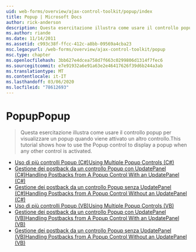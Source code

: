 ```yaml
---
uid: web-forms/overview/ajax-control-toolkit/popup/index
title: Popup | Microsoft Docs
author: rick-anderson
description: Questa esercitazione illustra come usare il controllo popup per visualizzare un popup quando viene attivato un altro controllo.
ms.author: riande
ms.date: 11/14/2011
ms.assetid: c993c38f-ffcc-412c-a8bb-09569a4cba23
msc.legacyurl: /web-forms/overview/ajax-control-toolkit/popup
msc.type: chapter
ms.openlocfilehash: 3bb627e4dcea758d7f663c0299806d1314f7fec6
ms.sourcegitcommit: e7e91932a6e91a63e2e46417626f39d6b244a3ab
ms.translationtype: MT
ms.contentlocale: it-IT
ms.lasthandoff: 03/06/2020
ms.locfileid: "78612693"
---
```

# <a name="popup"></a><span data-ttu-id="6f131-103">Popup</span><span class="sxs-lookup"><span data-stu-id="6f131-103">Popup</span></span>

> <span data-ttu-id="6f131-104">Questa esercitazione illustra come usare il controllo popup per visualizzare un popup quando viene attivato un altro controllo.</span><span class="sxs-lookup"><span data-stu-id="6f131-104">This tutorial shows how to use the Popup control to display a popup when any other control is activated.</span></span>

- [<span data-ttu-id="6f131-105">Uso di più controlli Popup (C#)</span><span class="sxs-lookup"><span data-stu-id="6f131-105">Using Multiple Popup Controls (C#)</span></span>](using-multiple-popup-controls-cs.md)
- [<span data-ttu-id="6f131-106">Gestione dei postback da un controllo Popup con UpdatePanel (C#)</span><span class="sxs-lookup"><span data-stu-id="6f131-106">Handling Postbacks from A Popup Control With an UpdatePanel (C#)</span></span>](handling-postbacks-from-a-popup-control-with-an-updatepanel-cs.md)
- [<span data-ttu-id="6f131-107">Gestione dei postback da un controllo Popup senza UpdatePanel (C#)</span><span class="sxs-lookup"><span data-stu-id="6f131-107">Handling Postbacks from A Popup Control Without an UpdatePanel (C#)</span></span>](handling-postbacks-from-a-popup-control-without-an-updatepanel-cs.md)
- [<span data-ttu-id="6f131-108">Uso di più controlli Popup (VB)</span><span class="sxs-lookup"><span data-stu-id="6f131-108">Using Multiple Popup Controls (VB)</span></span>](using-multiple-popup-controls-vb.md)
- [<span data-ttu-id="6f131-109">Gestione dei postback da un controllo Popup con UpdatePanel (VB)</span><span class="sxs-lookup"><span data-stu-id="6f131-109">Handling Postbacks from A Popup Control With an UpdatePanel (VB)</span></span>](handling-postbacks-from-a-popup-control-with-an-updatepanel-vb.md)
- [<span data-ttu-id="6f131-110">Gestione dei postback da un controllo Popup senza UpdatePanel (VB)</span><span class="sxs-lookup"><span data-stu-id="6f131-110">Handling Postbacks from A Popup Control Without an UpdatePanel (VB)</span></span>](handling-postbacks-from-a-popup-control-without-an-updatepanel-vb.md)
